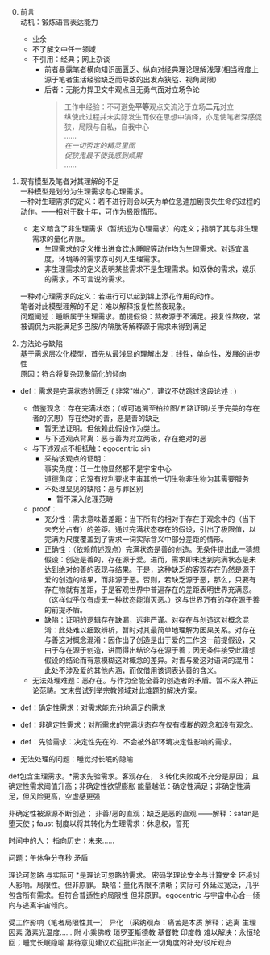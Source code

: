 0. 前言  
   动机：锻炼语言表达能力
   - 业余
   - 不了解文中任一领域
   - 不引用：经典；网上杂谈
     - 前者暴露笔者横向知识面匮乏、纵向对经典理论理解浅薄(相当程度上源于笔者生活经验缺乏而导致的出发点狭隘、视角局限）
     - 后者：无能力捍卫文中观点且无勇气面对立场争论
       > 工作中经验：不可避免**平等**观点交流沦于立场**二元**对立  
       纵使此过程并未实际发生而仅在思想中演绎，亦足使笔者深感促狭，局限与自私，自我中心  
       *……  
       在一切否定的精灵里面  
       促狭鬼最不使我感到烦累  
       ……*

1. 现有模型及笔者对其理解的不足  
   一种模型是划分为生理需求与心理需求。  
   一种对生理需求的定义：若不进行则会以天为单位急速加剧丧失生命的过程的动作。——相对于数十年，可作为极限情形。
   - 定义暗含了非生理需求（暂统述为心理需求）的定义；指明了其与非生理需求的量化界限。
     - 生理需求的定义推出进食饮水睡眠等动作均为生理需求。对适宜温度，环境等的需求亦可列入生理需求。
     - 非生理需求的定义表明某些需求不是生理需求。如双休的需求，娱乐的需求，不可言说的需求。  

   一种对心理需求的定义：若进行可以起到锦上添花作用的动作。  
   笔者对此模型理解的不足：难以解释报复性熬夜现象。  
   问题阐述：睡眠属于生理需求。前提假设：熬夜源于不满足。报复性熬夜，常被调侃为未能满足多巴胺/内啡肽等解释源于需求未得到满足
2. 方法论与缺陷  
   基于需求层次化模型，首先从最浅显的理解出发：线性，单向性，发展的进步性  
   原因：符合将复杂现象简化的倾向
- def：需求是完满状态的匮乏 ( 非常"唯心"，建议不妨跳过这段论述 : ) 
  - 借鉴观念：存在完满状态；（或可追溯至柏拉图/五路证明/关于完美的存在者的沉思）存在绝对的善，恶是善的缺乏
    - 暂无法证明。但依赖此假设作为类比。
    - 与下述观点背离：恶与善为对立两极，存在绝对的恶
  - 与下述观点不相抵触：egocentric sin
    - 采纳该观点的证明：  
      事实角度：任一生物显然都不是宇宙中心  
      道德角度：它没有权利要求宇宙其他一切生物非生物为其需要服务
    - 不处理显见的缺陷：恶与罪区别
      - 暂不深入伦理范畴
  - proof： 
    - 充分性：需求意味着差距：当下所有的相对于存在于观念中的（当下未充分占有）的差距。通过完满状态存在的假设，引出了极限值，以完满为尺度覆盖到了需求一词实际含义中部分差距的情形。
    - 正确性：（依赖前述观点）完满状态是善的创造。无条件提出此一猜想假设：创造是善的，存在源于爱。进而，需求即未达到完满状态是未达到绝对的善的表现与结果。于是，这种缺乏的客观存在仍然是源于爱的创造的结果，而非源于恶。否则，若缺乏源于恶，那么，只要有存在物就有差距，于是客观世界中普遍存在的差距表明世界充满恶。（这样似乎仅有虚无一种状态能消灭恶。）这与世界万有的存在源于善的前提矛盾。
    - 缺陷：证明的逻辑存在缺漏，远非严谨。对存在与创造这对概念混淆：此处难以细致辨析，暂时对其最简单地理解为因果关系。对存在与善这对概念混淆：因作出了创造是出于爱的工作这一前提假设，又由于存在源于创造，进而得出结论存在源于善；因无条件接受此猜想假设的结论而有意模糊这对概念的差异。对善与爱这对语词的混用：此处不涉及爱的其他内涵，而仅借用该词表达善的含义。
  - 无法处理难题：恶存在。与作为全能全善的创造者的矛盾。暂不深入神正论范畴。文末尝试列举宗教领域对此难题的解决方案。

- def：确定性需求：对需求能充分地满足的需求
- def：非确定性需求：对所需求的完满状态存在仅有模糊的观念和没有观念。
- def：先验需求：决定性先在的、不会被外部环境决定性影响的需求。
- 无法处理的问题：睡觉对长眠的隐喻

def包含生理需求。*需求先验需求。客观存在，
3.转化失败或不充分是原因；
且确定性需求阈值升高；非确定性欲望膨胀
能量越低：确定性满足；非确定性满足，但风险更高，空虚感更强

非确定性被源源不断创造；
非善/恶的直观；缺乏是恶的直观 ——解释：satan是堕天使；faust
制度以将其转化为生理需求：休息权，誓死

时间中的人：
指向历史；未来……

问题：午休争分夺秒 矛盾

理论可忽略 与实际可 *是理论可忽略的需求。
密码学理论安全与计算安全
环境对人影响。局限性。但非原罪。
缺陷：量化界限不清晰；实际可 外延过宽泛，几乎包含所有需求。但符合普适性的局限性 但非原罪。egocentric
与宇宙中心合一倾向与逃离宇宙倾向。

受工作影响（笔者局限性其一）
异化
（采纳观点：痛苦是本质
解释；逃离
生理因素 激素光温度……
附 小乘佛教 琐罗亚斯德教 基督教 印度教
难以解决：永恒轮回；睡觉长眠隐喻
期待意见建议欢迎批评指正一切角度的补充/驳斥观点
